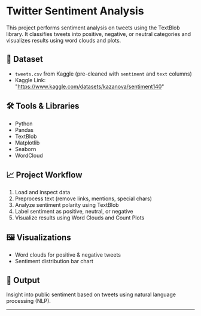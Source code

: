 # Twitter Sentiment Analysis

This project performs sentiment analysis on tweets using the TextBlob library. It classifies tweets into positive, negative, or neutral categories and visualizes results using word clouds and plots.

## 📂 Dataset
- `tweets.csv` from Kaggle (pre-cleaned with `sentiment` and `text` columns)
- Kaggle Link: "https://www.kaggle.com/datasets/kazanova/sentiment140"

## 🛠️ Tools & Libraries
- Python
- Pandas
- TextBlob
- Matplotlib
- Seaborn
- WordCloud

## 📈 Project Workflow
1. Load and inspect data
2. Preprocess text (remove links, mentions, special chars)
3. Analyze sentiment polarity using TextBlob
4. Label sentiment as positive, neutral, or negative
5. Visualize results using Word Clouds and Count Plots

## 🖼️ Visualizations
- Word clouds for positive & negative tweets
- Sentiment distribution bar chart

## 📌 Output
Insight into public sentiment based on tweets using natural language processing (NLP).

---
